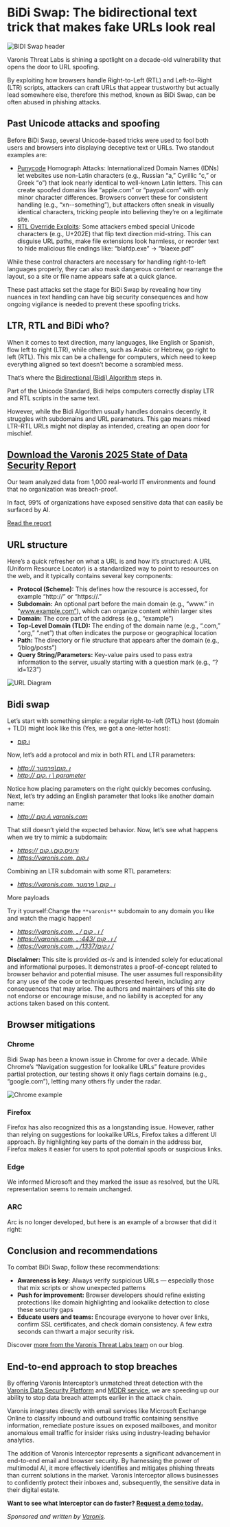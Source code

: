 # BiDi Swap: The bidirectional text trick that makes fake URLs look real

![BIDI Swap header](https://www.bleepstatic.com/content/posts/2025/10/26/bidi-swap-article.jpg)

Varonis Threat Labs is shining a spotlight on a decade-old vulnerability that opens the door to URL spoofing.

By exploiting how browsers handle Right-to-Left (RTL) and Left-to-Right (LTR) scripts, attackers can craft URLs that appear trustworthy but actually lead somewhere else, therefore this method, known as BiDi Swap, can be often abused in phishing attacks.

## Past Unicode attacks and spoofing

Before BiDi Swap, several Unicode-based tricks were used to fool both users and browsers into displaying deceptive text or URLs. Two standout examples are:

* [Punycode](http://en.wikipedia.org/wiki/Punycode) Homograph Attacks: Internationalized Domain Names (IDNs) let websites use non-Latin characters (e.g., Russian “а,” Cyrillic “с,” or Greek “ο”) that look nearly identical to well-known Latin letters. This can create spoofed domains like “аpple.com” or “рayрal.com” with only minor character differences. Browsers convert these for consistent handling (e.g., “xn--something”), but attackers often sneak in visually identical characters, tricking people into believing they’re on a legitimate site.
* [RTL Override Exploits](https://attack.mitre.org/techniques/T1036/002/): Some attackers embed special Unicode characters (e.g., U+202E) that flip text direction mid-string. This can disguise URL paths, make file extensions look harmless, or reorder text to hide malicious file endings like: “blafdp.exe” -> “blaexe.pdf”

While these control characters are necessary for handling right-to-left languages properly, they can also mask dangerous content or rearrange the layout, so a site or file name appears safe at a quick glance.

These past attacks set the stage for BiDi Swap by revealing how tiny nuances in text handling can have big security consequences and how ongoing vigilance is needed to prevent these spoofing tricks.

## LTR, RTL and BiDi who?

When it comes to text direction, many languages, like English or Spanish, flow left to right (LTR), while others, such as Arabic or Hebrew, go right to left (RTL). This mix can be a challenge for computers, which need to keep everything aligned so text doesn’t become a scrambled mess.

That’s where the [Bidirectional (Bidi) Algorithm](https://datatracker.ietf.org/doc/html/rfc5893) steps in.

Part of the Unicode Standard, Bidi helps computers correctly display LTR and RTL scripts in the same text.

However, while the Bidi Algorithm usually handles domains decently, it struggles with subdomains and URL parameters. This gap means mixed LTR–RTL URLs might not display as intended, creating an open door for mischief.

## [Download the Varonis 2025 State of Data Security Report](https://info.varonis.com/state-of-data-security-report-2025?utm%5Fsource=bleepingcomputer&utm%5Fmedium=referral&utm%5Fcampaign=bleepingcomputer%5Freferral&utm%5Fcontent=article)

Our team analyzed data from 1,000 real-world IT environments and found that no organization was breach-proof.

In fact, 99% of organizations have exposed sensitive data that can easily be surfaced by AI.

[Read the report](https://info.varonis.com/state-of-data-security-report-2025?utm%5Fsource=bleepingcomputer&utm%5Fmedium=referral&utm%5Fcampaign=bleepingcomputer%5Freferral&utm%5Fcontent=article)

## URL structure

Here’s a quick refresher on what a URL is and how it’s structured: A URL (Uniform Resource Locator) is a standardized way to point to resources on the web, and it typically contains several key components:

* **Protocol (Scheme):** This defines how the resource is accessed, for example “http://” or “https://.”
* **Subdomain:** An optional part before the main domain (e.g., “www.” in “www.example.com”), which can organize content within larger sites
* **Domain:** The core part of the address (e.g., “example”)
* **Top-Level Domain (TLD):** The ending of the domain name (e.g., “.com,” “.org,” “.net”) that often indicates the purpose or geographical location
* **Path:** The directory or file structure that appears after the domain (e.g., “/blog/posts”)
* **Query String/Parameters:** Key-value pairs used to pass extra information to the server, usually starting with a question mark (e.g., “?id=123”)

![URL Diagram](https://www.bleepstatic.com/images/news/security/v/varonis/bidi-swap/url-diagram.jpg)

## Bidi swap

Let’s start with something simple: a regular right-to-left (RTL) host (domain + TLD) might look like this (Yes, we got a one-letter host): 

* [ו.קום](http://xn--9db.xn--9dbq2a/parameter)

Now, let’s add a protocol and mix in both RTL and LTR parameters: 

* [_http://_ _ו_ _.קום\\פרמטר_](http://xn--9db.xn--9dbq2a/%D7%A4%D7%A8%D7%9E%D7%98%D7%A8)
* [_http://_ _ו_ _.קום_ _\\_ _parameter_](http://xn--9db.xn--9dbq2a/parameter)

Notice how placing parameters on the right quickly becomes confusing. Next, let’s try adding an English parameter that looks like another domain name: 

* [_http://_ _ו.קום\\_ _varonis.com_](http://xn--9db.xn--9dbq2a/varonis.com)

That still doesn’t yield the expected behavior. Now, let’s see what happens when we try to mimic a subdomain: 

* [_https://_ _ורוניס.קום.ו.קום_](https://xn--9dbam1ag2b.xn--9dbq2a.xn--9db.xn--9dbq2a/)
* [_https://varonis.com._ _ו.קום_](https://varonis.com.xn--9db.xn--9dbq2a/)

Combining an LTR subdomain with some RTL parameters: 

* [_https://varonis.com._ _ו_ _._ _קום_ _\\_ _פרמטר_](https://varonis.com.xn--9db.xn--9dbq2a/%D7%A4%D7%A8%D7%9E%D7%98%D7%A8)

More payloads 

Try it yourself:Change the `**varonis**` subdomain to any domain you like and watch the magic happen!

* [_https://varonis.com._ _ו_ _._ _קום_ _/_ _ـ_ _/_](https://varonis.com.xn--9db.xn--9dbq2a/%D9%80/)
* [_https://varonis.com._ _ו_ _._ _קום_ _/443:_ _ـ_ _/_](https://varonis.com.xn--9db.xn--9dbq2a/443:%D9%80/)
* [_https://varonis.com._ _ו.קום/1337/_ _ـ_ _/_](https://varonis.com.xn--9db.xn--9dbq2a/1337/%D9%80/)

**Disclaimer:** This site is provided _as-is_ and is intended solely for educational and informational purposes. It demonstrates a proof-of-concept related to browser behavior and potential misuse. The user assumes full responsibility for any use of the code or techniques presented herein, including any consequences that may arise. The authors and maintainers of this site do not endorse or encourage misuse, and no liability is accepted for any actions taken based on this content.

## Browser mitigations

### Chrome

Bidi Swap has been a known issue in Chrome for over a decade. While Chrome’s “Navigation suggestion for lookalike URLs” feature provides partial protection, our testing shows it only flags certain domains (e.g., “google.com”), letting many others fly under the radar.

![Chrome example](https://www.bleepstatic.com/images/news/security/v/varonis/bidi-swap/chrome-varonis.png)

### Firefox

Firefox has also recognized this as a longstanding issue. However, rather than relying on suggestions for lookalike URLs, Firefox takes a different UI approach. By highlighting key parts of the domain in the address bar, Firefox makes it easier for users to spot potential spoofs or suspicious links.

### Edge

We informed Microsoft and they marked the issue as resolved, but the URL representation seems to remain unchanged.

### ARC

Arc is no longer developed, but here is an example of a browser that did it right:

## Conclusion and recommendations

To combat BiDi Swap, follow these recommendations:

* **Awareness is key:** Always verify suspicious URLs — especially those that mix scripts or show unexpected patterns
* **Push for improvement:** Browser developers should refine existing protections like domain highlighting and lookalike detection to close these security gaps
* **Educate users and teams:** Encourage everyone to hover over links, confirm SSL certificates, and check domain consistency. A few extra seconds can thwart a major security risk.

Discover [more from the Varonis Threat Labs team](https://www.varonis.com/blog/tag/threat-research?hsLang=en) on our blog.

## End-to-end approach to stop breaches

By offering Varonis Interceptor’s unmatched threat detection with the [Varonis Data Security Platform](https://www.varonis.com/data-security-platform?hsLang=en&utm%5Fsource=bleepingcomputer&utm%5Fmedium=referral&utm%5Fcampaign=bleepingcomputer%5Freferral&utm%5Fcontent=article) and [MDDR service](https://www.varonis.com/platform/mddr?hsLang=en&utm%5Fsource=bleepingcomputer&utm%5Fmedium=referral&utm%5Fcampaign=bleepingcomputer%5Freferral&utm%5Fcontent=article), we are speeding up our ability to stop data breach attempts earlier in the attack chain. 

Varonis integrates directly with email services like Microsoft Exchange Online to classify inbound and outbound traffic containing sensitive information, remediate posture issues on exposed mailboxes, and monitor anomalous email traffic for insider risks using industry-leading behavior analytics. 

The addition of Varonis Interceptor represents a significant advancement in end-to-end email and browser security. By harnessing the power of multimodal AI, it more effectively identifies and mitigates phishing threats than current solutions in the market. Varonis Interceptor allows businesses to confidently protect their inboxes and, subsequently, the sensitive data in their digital estate. 

**Want to see what Interceptor can do faster? [Request a demo today.](https://info.varonis.com/en/interceptor-demo?hsLang=en&utm%5Fsource=bleepingcomputer&utm%5Fmedium=referral&utm%5Fcampaign=bleepingcomputer%5Freferral&utm%5Fcontent=article)**

_Sponsored and written by [Varonis](https://info.varonis.com/en/interceptor-demo?hsLang=en&utm%5Fsource=bleepingcomputer&utm%5Fmedium=referral&utm%5Fcampaign=bleepingcomputer%5Freferral&utm%5Fcontent=article)._